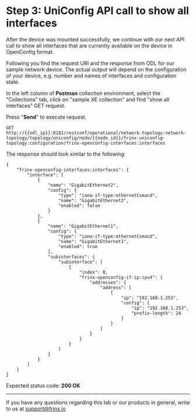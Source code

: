 # Step 3: UniConfig API call to show all interfaces

After the device was mounted successfully, we continue with our next API call to show all interfaces that are currently available on the device in OpenConfig format.  

Following you find the request URI and the response from ODL for our sample network device. The actual output will depend on the configuration of your device, e.g. number and names of interfaces and configuration state.  

In the left column of **Postman** collection environment, select the "Collections" tab, click on "sample XE collection" and find "show all interfaces" GET request.

Press "**Send**" to execute request.

```
GET 
http://{{odl_ip}}:8181/restconf/operational/network-topology:network-topology/topology/uniconfig/node/{{node_id}}/frinx-uniconfig-topology:configuration/frinx-openconfig-interfaces:interfaces
```
The response should look similar to the following:

```
{
    "frinx-openconfig-interfaces:interfaces": {
        "interface": [
            {
                "name": "GigabitEthernet2",
                "config": {
                    "type": "iana-if-type:ethernetCsmacd",
                    "name": "GigabitEthernet2",
                    "enabled": false
                }
            },
            {
                "name": "GigabitEthernet1",
                "config": {
                    "type": "iana-if-type:ethernetCsmacd",
                    "name": "GigabitEthernet1",
                    "enabled": true
                },
                "subinterfaces": {
                    "subinterface": [
                        {
                            "index": 0,
                            "frinx-openconfig-if-ip:ipv4": {
                                "addresses": {
                                    "address": [
                                        {
                                            "ip": "192.168.1.253",
                                            "config": {
                                                "ip": "192.168.1.253",
                                                "prefix-length": 24
                                            }
                                        }
                                    ]
                                }
                            }
                        }
                    ]
                }
            }
        ]
    }
}
```
Expected status code: **200 OK**

---
If you have any questions regarding this lab or our products in general, write to us at [support@frinx.io](mailto:support@frinx.io)
